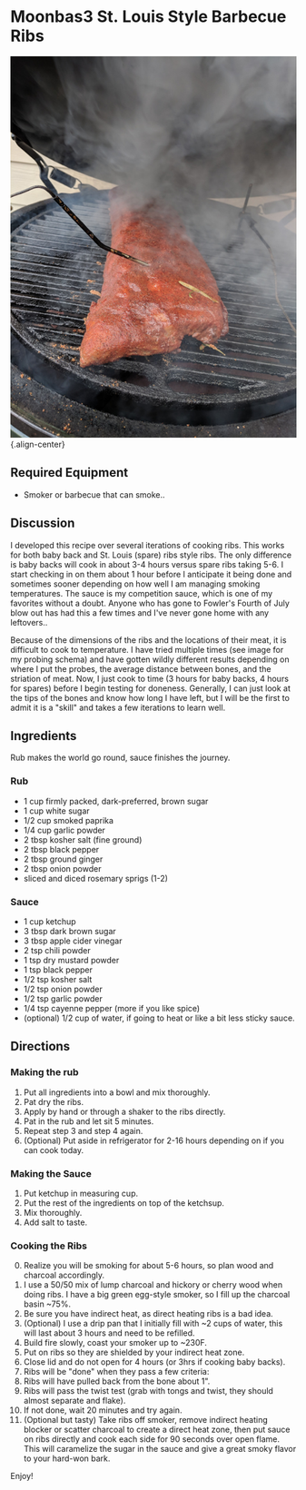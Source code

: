 Moonbas3 St. Louis Style Barbecue Ribs
======================================

![image](images/moonbas3_bbq_ribs.jpg){.align-center}

Required Equipment
------------------

-   Smoker or barbecue that can smoke..

Discussion
----------

I developed this recipe over several iterations of cooking ribs. This
works for both baby back and St. Louis (spare) ribs style ribs. The only
difference is baby backs will cook in about 3-4 hours versus spare ribs
taking 5-6. I start checking in on them about 1 hour before I anticipate
it being done and sometimes sooner depending on how well I am managing
smoking temperatures. The sauce is my competition sauce, which is one of
my favorites without a doubt. Anyone who has gone to Fowler's Fourth of
July blow out has had this a few times and I've never gone home with any
leftovers..

Because of the dimensions of the ribs and the locations of their meat,
it is difficult to cook to temperature. I have tried multiple times (see
image for my probing schema) and have gotten wildly different results
depending on where I put the probes, the average distance between bones,
and the striation of meat. Now, I just cook to time (3 hours for baby
backs, 4 hours for spares) before I begin testing for doneness.
Generally, I can just look at the tips of the bones and know how long I
have left, but I will be the first to admit it is a "skill" and takes a
few iterations to learn well.

Ingredients
-----------

Rub makes the world go round, sauce finishes the journey.

### Rub

-   1 cup firmly packed, dark-preferred, brown sugar
-   1 cup white sugar
-   1/2 cup smoked paprika
-   1/4 cup garlic powder
-   2 tbsp kosher salt (fine ground)
-   2 tbsp black pepper
-   2 tbsp ground ginger
-   2 tbsp onion powder
-   sliced and diced rosemary sprigs (1-2)

### Sauce

-   1 cup ketchup
-   3 tbsp dark brown sugar
-   3 tbsp apple cider vinegar
-   2 tsp chili powder
-   1 tsp dry mustard powder
-   1 tsp black pepper
-   1/2 tsp kosher salt
-   1/2 tsp onion powder
-   1/2 tsp garlic powder
-   1/4 tsp cayenne pepper (more if you like spice)
-   (optional) 1/2 cup of water, if going to heat or like a bit less
    sticky sauce.

Directions
----------

### Making the rub

1.  Put all ingredients into a bowl and mix thoroughly.
2.  Pat dry the ribs.
3.  Apply by hand or through a shaker to the ribs directly.
4.  Pat in the rub and let sit 5 minutes.
5.  Repeat step 3 and step 4 again.
6.  (Optional) Put aside in refrigerator for 2-16 hours depending on if
    you can cook today.

### Making the Sauce

1.  Put ketchup in measuring cup.
2.  Put the rest of the ingredients on top of the ketchsup.
3.  Mix thoroughly.
4.  Add salt to taste.

### Cooking the Ribs

0.  Realize you will be smoking for about 5-6 hours, so plan wood and
    charcoal accordingly.
1.  I use a 50/50 mix of lump charcoal and hickory or cherry wood when
    doing ribs. I have a big green egg-style smoker, so I fill up the
    charcoal basin \~75%.
2.  Be sure you have indirect heat, as direct heating ribs is a bad
    idea.
3.  (Optional) I use a drip pan that I initially fill with \~2 cups of
    water, this will last about 3 hours and need to be refilled.
4.  Build fire slowly, coast your smoker up to \~230F.
5.  Put on ribs so they are shielded by your indirect heat zone.
6.  Close lid and do not open for 4 hours (or 3hrs if cooking baby
    backs).
7.  Ribs will be "done" when they pass a few criteria:
8.  Ribs will have pulled back from the bone about 1\".
9.  Ribs will pass the twist test (grab with tongs and twist, they
    should almost separate and flake).
10. If not done, wait 20 minutes and try again.
11. (Optional but tasty) Take ribs off smoker, remove indirect heating
    blocker or scatter charcoal to create a direct heat zone, then put
    sauce on ribs directly and cook each side for 90 seconds over open
    flame. This will caramelize the sugar in the sauce and give a great
    smoky flavor to your hard-won bark.

Enjoy!
